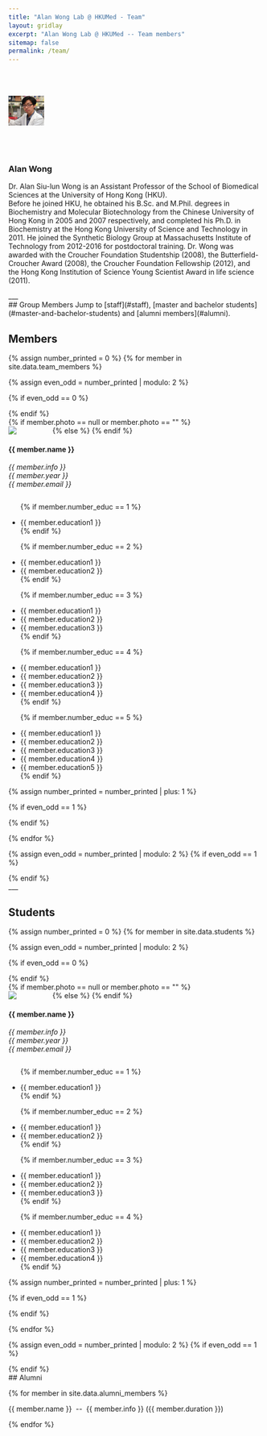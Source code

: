 ```yaml
---
title: "Alan Wong Lab @ HKUMed - Team"
layout: gridlay
excerpt: "Alan Wong Lab @ HKUMed -- Team members"
sitemap: false
permalink: /team/
---
```


<div class="container-text">
<img class="container-text__image"  src="/images/people/drwong.png" width="14%" VSPACE="50"/>
<div class="container-text__text">
<h3>Alan Wong</h3>
<p>
Dr. Alan Siu-lun Wong is an Assistant Professor of the School of Biomedical Sciences at the University of Hong Kong (HKU). <br>
Before he joined HKU, he obtained his B.Sc. and M.Phil. degrees in Biochemistry and Molecular Biotechnology from the Chinese University of Hong Kong in 2005 and 2007 respectively, and completed his Ph.D. in Biochemistry at the Hong Kong University of Science and Technology in 2011. He joined the Synthetic Biology Group at Massachusetts Institute of Technology from 2012-2016 for postdoctoral training. Dr. Wong was awarded with the Croucher Foundation Studentship (2008), the Butterfield-Croucher Award (2008), the Croucher Foundation Fellowship (2012), and the Hong Kong Institution of Science Young Scientist Award in life science (2011). 
</p>
</div>
___

</div>
<div class="col-sm-10 clearfix">
## Group Members
Jump to [staff](#staff), [master and bachelor students](#master-and-bachelor-students) and [alumni members](#alumni).

## Members
</div>
{% assign number_printed = 0 %}
{% for member in site.data.team_members %}

{% assign even_odd = number_printed | modulo: 2 %}

{% if even_odd == 0 %}
<div class="row">
{% endif %}

<div class="col-sm-10 clearfix">
<div class="well-sm">  
{% if member.photo == null or  member.photo == "" %}
<br>
{% else %}
<img src="/images/people/{{ member.photo }}" class="img-responsive" width="15%" style="float: left;padding-right:12px" />
{% endif %}
<div class="textbox">
  <h4>{{ member.name }}</h4>
  <i>{{ member.info }}<br> 
    {{ member.year }}<br> {{ member.email }} </i>
  <ul style="overflow: hidden">


  {% if member.number_educ == 1 %}
  <li> {{ member.education1 }} </li>
  {% endif %}

  {% if member.number_educ == 2 %}
  <li> {{ member.education1 }} </li>
  <li> {{ member.education2 }} </li>
  {% endif %}

  {% if member.number_educ == 3 %}
  <li> {{ member.education1 }} </li>
  <li> {{ member.education2 }} </li>
  <li> {{ member.education3 }} </li>
  {% endif %}

  {% if member.number_educ == 4 %}
  <li> {{ member.education1 }} </li>
  <li> {{ member.education2 }} </li>
  <li> {{ member.education3 }} </li>
  <li> {{ member.education4 }} </li>
  {% endif %}

  {% if member.number_educ == 5 %}
  <li> {{ member.education1 }} </li>
  <li> {{ member.education2 }} </li>
  <li> {{ member.education3 }} </li>
  <li> {{ member.education4 }} </li>
  <li> {{ member.education5 }} </li>
  {% endif %}

  </ul>
</div>  
</div>
</div>
{% assign number_printed = number_printed | plus: 1 %}

{% if even_odd == 1 %}
</div>
{% endif %}

{% endfor %}

{% assign even_odd = number_printed | modulo: 2 %}
{% if even_odd == 1 %}
</div>
{% endif %}

<div class="col-sm-10 clearfix">
___  

## Students
  
</div>
{% assign number_printed = 0 %}
{% for member in site.data.students %}

{% assign even_odd = number_printed | modulo: 2 %}

{% if even_odd == 0 %}
<div class="row">
{% endif %}

<div class="col-sm-10 clearfix">
<div class="well-sm"> 
{% if member.photo == null or  member.photo == "" %}
<br>
{% else %}
<img src="/images/people/{{ member.photo }}" class="img-responsive" width="15%" style="float: left;padding-right:12px" />
{% endif %}
  <h4>{{ member.name }}</h4>
  <i>{{ member.info }}<br> 
    {{ member.year }}<br> {{ member.email }} </i>
  <ul style="overflow: hidden">
 
  {% if member.number_educ == 1 %}
  <li> {{ member.education1 }} </li>
  {% endif %}

  {% if member.number_educ == 2 %}
  <li> {{ member.education1 }} </li>
  <li> {{ member.education2 }} </li>
  {% endif %}

  {% if member.number_educ == 3 %}
  <li> {{ member.education1 }} </li>
  <li> {{ member.education2 }} </li>
  <li> {{ member.education3 }} </li>
  {% endif %}

  {% if member.number_educ == 4 %}
  <li> {{ member.education1 }} </li>
  <li> {{ member.education2 }} </li>
  <li> {{ member.education3 }} </li>
  <li> {{ member.education4 }} </li>
  {% endif %}

  </ul>

</div>
</div>
{% assign number_printed = number_printed | plus: 1 %}

{% if even_odd == 1 %}
</div>
{% endif %}

{% endfor %}

{% assign even_odd = number_printed | modulo: 2 %}
{% if even_odd == 1 %}
</div>
{% endif %}




<div class="col-sm-10 clearfix">
## Alumni
</div>
<div class="row">
<div class="col-sm-10 clearfix">
  
{% for member in site.data.alumni_members %}
<div class="well-sm"> 
<p>
{{ member.name }}&nbsp; -- &nbsp;{{ member.info }}&nbsp;({{ member.duration }})
<br>
</p>
</div>
{% endfor %}

</div>
</div>

